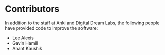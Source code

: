 # Contributors

In addition to the staff at Anki and Digital Dream Labs, the following people have provided code to improve the software:

* Lee Alexis
* Gavin Hamill
* Anant Kaushik